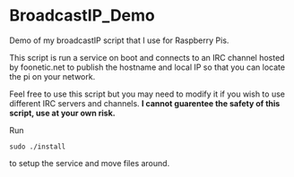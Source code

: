# BroadcastIP_Demo
Demo of my broadcastIP script that I use for Raspberry Pis.

This script is run a service on boot and connects to an IRC channel hosted by foonetic.net to publish the hostname and local IP so that you can locate the pi on your network.

Feel free to use this script but you may need to modify it if you wish to use different IRC servers and channels.
**I cannot guarentee the safety of this script, use at your own risk.**

Run

```sudo ./install```

to setup the service and move files around.
